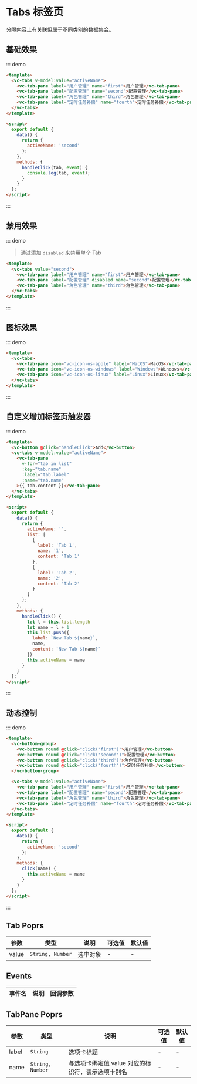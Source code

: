 # Tabs 标签页
分隔内容上有关联但属于不同类别的数据集合。

## 基础效果

::: demo 
```html
<template>
  <vc-tabs v-model:value="activeName">
    <vc-tab-pane label="用户管理" name="first">用户管理</vc-tab-pane>
    <vc-tab-pane label="配置管理" name="second">配置管理</vc-tab-pane>
    <vc-tab-pane label="角色管理" name="third">角色管理</vc-tab-pane>
    <vc-tab-pane label="定时任务补偿" name="fourth">定时任务补偿</vc-tab-pane>
  </vc-tabs>
</template>

<script>
  export default {
    data() {
      return {
        activeName: 'second'
      };
    },
    methods: {
      handleClick(tab, event) {
        console.log(tab, event);
      }
    }
  };
</script>
```
:::

## 禁用效果

::: demo 

> 通过添加 `disabled`  来禁用单个 Tab

```html
<template>
  <vc-tabs value="second">
    <vc-tab-pane label="用户管理" name="first">用户管理</vc-tab-pane>
    <vc-tab-pane label="配置管理" disabled name="second">配置管理</vc-tab-pane>
    <vc-tab-pane label="角色管理" name="third">角色管理</vc-tab-pane>
  </vc-tabs>
</template>
```
:::

## 图标效果

::: demo 
```html
<template>
  <vc-tabs>
    <vc-tab-pane icon="vc-icon-os-apple" label="MacOS">MacOS</vc-tab-pane>
    <vc-tab-pane icon="vc-icon-os-windows" label="Windows">Windows</vc-tab-pane>
    <vc-tab-pane icon="vc-icon-os-linux" label="Linux">Linux</vc-tab-pane>
  </vc-tabs>
</template>
```
:::

## 自定义增加标签页触发器

::: demo 
```html
<template>
  <vc-button @click="handleClick">Add</vc-button>
  <vc-tabs v-model:value="activeName">
    <vc-tab-pane 
      v-for="tab in list"
      :key="tab.name"
      :label="tab.label" 
      :name="tab.name"
    >{{ tab.content }}</vc-tab-pane>
  </vc-tabs>
</template>

<script>
  export default {
    data() {
      return {
        activeName: '',
        list: [
          {
            label: 'Tab 1',
            name: '1',
            content: 'Tab 1'
          },
          {
            label: 'Tab 2',
            name: '2',
            content: 'Tab 2'
          }
        ]
      };
    },
    methods: {
      handleClick() {
        let l = this.list.length
        let name = l + 1
        this.list.push({
          label: `New Tab ${name}`,
          name,
          content: `New Tab ${name}`
        })
        this.activeName = name
      }
    }
  };
</script>
```
:::



## 动态控制

::: demo 
```html
<template>
  <vc-button-group>
    <vc-button round @click="click('first')">用户管理</vc-button>
    <vc-button round @click="click('second')">配置管理</vc-button>
    <vc-button round @click="click('third')">角色管理</vc-button>
    <vc-button round @click="click('fourth')">定时任务补偿</vc-button>
  </vc-button-group>

  <vc-tabs v-model:value="activeName">
    <vc-tab-pane label="用户管理" name="first">用户管理</vc-tab-pane>
    <vc-tab-pane label="配置管理" name="second">配置管理</vc-tab-pane>
    <vc-tab-pane label="角色管理" name="third">角色管理</vc-tab-pane>
    <vc-tab-pane label="定时任务补偿" name="fourth">定时任务补偿</vc-tab-pane>
  </vc-tabs>
</template>

<script>
  export default {
    data() {
      return {
        activeName: 'second'
      };
    },
    methods: {
      click(name) {
        this.activeName = name
      }
    }
  };
</script>
```
:::


## Tab Poprs

| 参数 | 类型 | 说明 | 可选值 | 默认值 |
|---|---|---|---|---|
| value | `String, Number` | 选中对象 | - | - |

## Events

| 事件名 | 说明 | 回调参数 |
| --- | --- | --- |

## TabPane Poprs

| 参数 | 类型 | 说明 | 可选值 | 默认值 |
|---|---|---|---|---|
| label | `String` | 选项卡标题 | - | - |
| name | `String, Number` | 与选项卡绑定值 value 对应的标识符，表示选项卡别名 | - | - |
